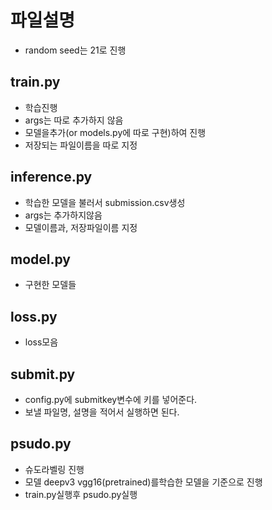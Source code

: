 # 파일설명

- random seed는 21로 진행

## train.py
- 학습진행
- args는 따로 추가하지 않음
- 모델을추가(or models.py에 따로 구현)하여 진행
- 저장되는 파일이름을 따로 지정

## inference.py
- 학습한 모델을 불러서 submission.csv생성
- args는 추가하지않음
- 모델이름과, 저장파일이름 지정

## model.py
- 구현한 모델들

## loss.py
- loss모음

## submit.py
- config.py에 submitkey변수에 키를 넣어준다.
- 보낼 파일명, 설명을 적어서 실행하면 된다.

## psudo.py
- 슈도라벨링 진행
- 모델 deepv3 vgg16(pretrained)를학습한 모델을 기준으로 진행
- train.py실행후 psudo.py실행
